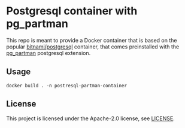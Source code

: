 # Postgresql container with pg_partman

This repo is meant to provide a Docker container that is based on the popular [bitnami/postgresql](https://hub.docker.com/r/bitnami/postgresql) container, that comes preinstalled with the [pg_partman](https://github.com/pgpartman/pg_partman) postgresql extension.


## Usage

```
docker build . -n postresql-partman-container
```

## License

This project is licensed under the Apache-2.0 license, see [LICENSE](LICENSE).
